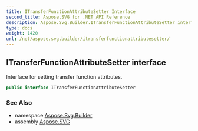 ```yaml
---
title: ITransferFunctionAttributeSetter Interface
second_title: Aspose.SVG for .NET API Reference
description: Aspose.Svg.Builder.ITransferFunctionAttributeSetter interface. Interface for setting transfer function attributes
type: docs
weight: 1420
url: /net/aspose.svg.builder/itransferfunctionattributesetter/
---
```

## ITransferFunctionAttributeSetter interface

Interface for setting transfer function attributes.

```csharp
public interface ITransferFunctionAttributeSetter
```

### See Also

* namespace [Aspose.Svg.Builder](../../aspose.svg.builder/)
* assembly [Aspose.SVG](../../)

